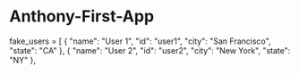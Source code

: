  # Anthony-First-App
fake_users = [
    { "name": "User 1", "id": "user1", "city": "San Francisco", "state": "CA" },
    { "name": "User 2", "id": "user2", "city": "New York", "state": "NY" },
    